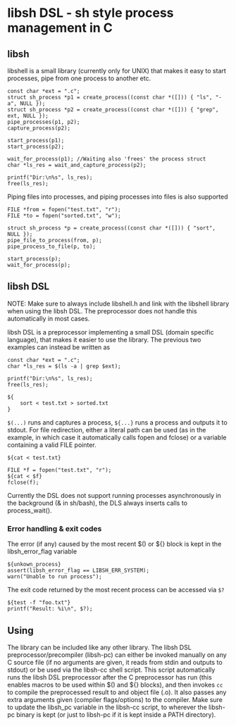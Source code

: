 # libsh DSL - sh style process management in C

## libsh

libshell is a small library (currently only for UNIX) that makes it easy to start processes, pipe from one process to another etc.
```
const char *ext = ".c";
struct sh_process *p1 = create_process((const char *([])) { "ls", "-a", NULL });
struct sh_process *p2 = create_process((const char *([])) { "grep", ext, NULL });
pipe_processes(p1, p2);
capture_process(p2);

start_process(p1);
start_process(p2);

wait_for_process(p1); //Waiting also 'frees' the process struct
char *ls_res = wait_and_capture_process(p2);

printf("Dir:\n%s", ls_res);
free(ls_res);
```
Piping files into processes, and piping processes into files is also supported
```
FILE *from = fopen("test.txt", "r");
FILE *to = fopen("sorted.txt", "w");

struct sh_process *p = create_process((const char *([])) { "sort", NULL });
pipe_file_to_process(from, p);
pipe_process_to_file(p, to);

start_process(p);
wait_for_process(p);
```

## libsh DSL

NOTE: Make sure to always include libshell.h and link with the libshell library when using the libsh DSL. The preprocessor does not handle
this automatically in most cases.

libsh DSL is a preprocessor implementing a small DSL (domain specific language), that makes it easier to use the library.
The previous two examples can instead be written as
```
const char *ext = ".c";
char *ls_res = $(ls -a | grep $ext);

printf("Dir:\n%s", ls_res);
free(ls_res);

${
	sort < test.txt > sorted.txt	
}
```
``$(...)`` runs and captures a process, ``${...}`` runs a process and outputs it to stdout.
For file redirection, either a literal path can be used (as in the example, in which case it automatically calls fopen and fclose)
or a variable containing a valid FILE pointer.
```
${cat < test.txt}

FILE *f = fopen("test.txt", "r");
${cat < $f}
fclose(f);
```

Currently the DSL does not support running processes asynchronously in the background (& in sh/bash), the DLS always inserts calls to process_wait().

### Error handling & exit codes
The error (if any) caused by the most recent $() or ${} block is kept in the libsh_error_flag variable
```
${unkown_process}
assert(libsh_error_flag == LIBSH_ERR_SYSTEM);
warn("Unable to run process");
```

The exit code returned by the most recent process can be accessed via ``$?``
```
${test -f "foo.txt"}
printf("Result: %i\n", $?);
```

## Using
The library can be included like any other library.
The libsh DSL preprocessor/precompiler (libsh-pc) can either be invoked manually on any C source file (if no arguments are given, it reads from stdin and outputs to stdout)
or be used via the libsh-cc shell script. This script automatically runs the libsh DSL preprocessor after the C preprocessor has run
(this enables macros to be used within $() and ${} blocks), and then invokes ``cc`` to compile the preprocessed result to and object file (.o). It also
passes any extra arguments given (compiler flags/options) to the compiler.
Make sure to update the libsh_pc variable in the libsh-cc script, to wherever the libsh-pc binary is kept (or just to libsh-pc if it is kept inside a PATH
directory).

